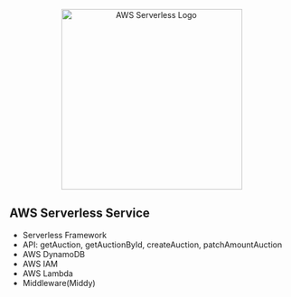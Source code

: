 <p align="center">
  <a href="http://" target="blank"><img src="https://www.albirasolutions.com/images/aws-serverless.png" width="320" alt="AWS Serverless Logo" /></a>
</p>

## AWS Serverless Service

- Serverless Framework
- API: getAuction, getAuctionById, createAuction, patchAmountAuction
- AWS DynamoDB
- AWS IAM
- AWS Lambda
- Middleware(Middy)
